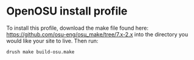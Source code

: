 OpenOSU install profile
=======================

To install this profile, download the make file found here: https://github.com/osu-eng/osu_make/tree/7.x-2.x into the
directory you would like your site to live. Then run:

```
drush make build-osu.make
```
